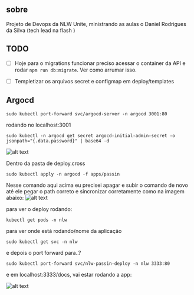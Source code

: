 ## sobre

Projeto de Devops da NLW Unite, ministrando as aulas o Daniel Rodrigues da Silva (tech lead na flash <linkedin>)

## TODO

- [ ] Hoje para o migrations funcionar preciso acessar o container da API e rodar `npm run db:migrate`. Ver como arrumar isso.

- [ ] Templetizar os arquivos secret e configmap em deploy/templates





## Argocd

```
sudo kubectl port-forward svc/argocd-server -n argocd 3001:80
```
rodando no localhost:3001

```
sudo kubectl -n argocd get secret argocd-initial-admin-secret -o jsonpath="{.data.password}" | base64 -d
```




![alt text](argo1.png)


Dentro da pasta de deploy.cross 
```
sudo kubectl apply -n argocd -f apps/passin
```

Nesse comando aqui acima eu precisei apagar e subir o comando de novo até ele pegar o path correto e sincronizar corretamente como na imagem abaixo:
![alt text](argo2.png)

para ver o deploy rodando:
```
kubectl get pods -n nlw
```
para ver onde está rodando/nome da aplicação
```
sudo kubectl get svc -n nlw
```

e depois o port forward para..?

```
sudo kubectl port-forward svc/nlw-passin-deploy -n nlw 3333:80
```

e em localhost:3333/docs, vai estar rodando a app:

![alt text](image.png)

